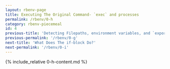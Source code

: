 ```yaml
---
layout: rbenv-page
title: Executing The Original Command- `exec` and processes
permalink: /rbenv/0-h
category: rbenv-piecemeal
id: 4
previous-title: 'Detecting Filepaths, environment variables, and `export` statements'
previous-permalink: '/rbenv/0-g'
next-title: 'What Does The if-block Do?'
next-permalink: '/rbenv/0-i'
---
```


{% include_relative 0-h-content.md %}


